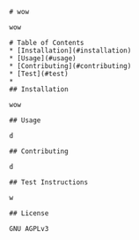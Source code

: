 

    # wow

    wow
    
    # Table of Contents
    * [Installation](#installation)
    * [Usage](#usage)
    * [Contributing](#contributing)
    * [Test](#test)
    * 
    ## Installation
    
    wow
    
    ## Usage
    
    d
    
    ## Contributing
    
    d
    
    ## Test Instructions

    w

    ## License

    GNU AGPLv3

